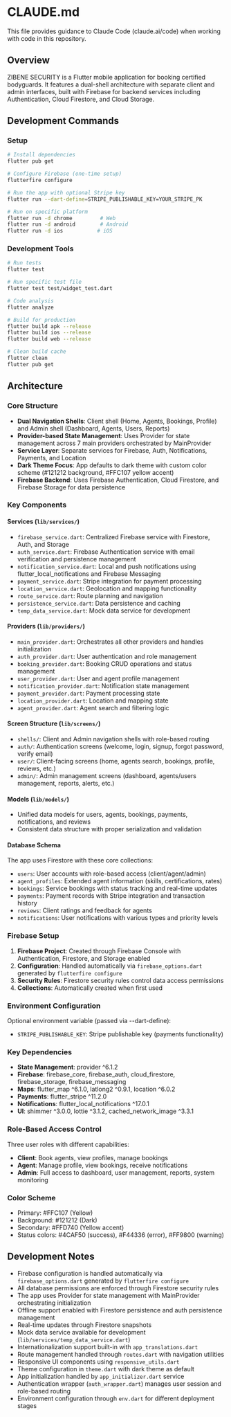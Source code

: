 # CLAUDE.md

This file provides guidance to Claude Code (claude.ai/code) when working with code in this repository.

## Overview

ZIBENE SECURITY is a Flutter mobile application for booking certified bodyguards. It features a dual-shell architecture with separate client and admin interfaces, built with Firebase for backend services including Authentication, Cloud Firestore, and Cloud Storage.

## Development Commands

### Setup
```bash
# Install dependencies
flutter pub get

# Configure Firebase (one-time setup)
flutterfire configure

# Run the app with optional Stripe key
flutter run --dart-define=STRIPE_PUBLISHABLE_KEY=YOUR_STRIPE_PK

# Run on specific platform
flutter run -d chrome         # Web
flutter run -d android        # Android
flutter run -d ios           # iOS
```

### Development Tools
```bash
# Run tests
flutter test

# Run specific test file
flutter test test/widget_test.dart

# Code analysis
flutter analyze

# Build for production
flutter build apk --release
flutter build ios --release
flutter build web --release

# Clean build cache
flutter clean
flutter pub get
```

## Architecture

### Core Structure
- **Dual Navigation Shells**: Client shell (Home, Agents, Bookings, Profile) and Admin shell (Dashboard, Agents, Users, Reports)
- **Provider-based State Management**: Uses Provider for state management across 7 main providers orchestrated by MainProvider
- **Service Layer**: Separate services for Firebase, Auth, Notifications, Payments, and Location
- **Dark Theme Focus**: App defaults to dark theme with custom color scheme (#121212 background, #FFC107 yellow accent)
- **Firebase Backend**: Uses Firebase Authentication, Cloud Firestore, and Firebase Storage for data persistence

### Key Components

#### Services (`lib/services/`)
- `firebase_service.dart`: Centralized Firebase service with Firestore, Auth, and Storage
- `auth_service.dart`: Firebase Authentication service with email verification and persistence management
- `notification_service.dart`: Local and push notifications using flutter_local_notifications and Firebase Messaging
- `payment_service.dart`: Stripe integration for payment processing
- `location_service.dart`: Geolocation and mapping functionality
- `route_service.dart`: Route planning and navigation
- `persistence_service.dart`: Data persistence and caching
- `temp_data_service.dart`: Mock data service for development

#### Providers (`lib/providers/`)
- `main_provider.dart`: Orchestrates all other providers and handles initialization
- `auth_provider.dart`: User authentication and role management
- `booking_provider.dart`: Booking CRUD operations and status management
- `user_provider.dart`: User and agent profile management
- `notification_provider.dart`: Notification state management
- `payment_provider.dart`: Payment processing state
- `location_provider.dart`: Location and mapping state
- `agent_provider.dart`: Agent search and filtering logic

#### Screen Structure (`lib/screens/`)
- `shells/`: Client and Admin navigation shells with role-based routing
- `auth/`: Authentication screens (welcome, login, signup, forgot password, verify email)
- `user/`: Client-facing screens (home, agents search, bookings, profile, reviews, etc.)
- `admin/`: Admin management screens (dashboard, agents/users management, reports, alerts, etc.)

#### Models (`lib/models/`)
- Unified data models for users, agents, bookings, payments, notifications, and reviews
- Consistent data structure with proper serialization and validation

#### Database Schema
The app uses Firestore with these core collections:
- `users`: User accounts with role-based access (client/agent/admin)
- `agent_profiles`: Extended agent information (skills, certifications, rates)
- `bookings`: Service bookings with status tracking and real-time updates
- `payments`: Payment records with Stripe integration and transaction history
- `reviews`: Client ratings and feedback for agents
- `notifications`: User notifications with various types and priority levels

### Firebase Setup
1. **Firebase Project**: Created through Firebase Console with Authentication, Firestore, and Storage enabled
2. **Configuration**: Handled automatically via `firebase_options.dart` generated by `flutterfire configure`
3. **Security Rules**: Firestore security rules control data access permissions
4. **Collections**: Automatically created when first used

### Environment Configuration
Optional environment variable (passed via --dart-define):
- `STRIPE_PUBLISHABLE_KEY`: Stripe publishable key (payments functionality)

### Key Dependencies
- **State Management**: provider ^6.1.2
- **Firebase**: firebase_core, firebase_auth, cloud_firestore, firebase_storage, firebase_messaging
- **Maps**: flutter_map ^6.1.0, latlong2 ^0.9.1, location ^6.0.2
- **Payments**: flutter_stripe ^11.2.0
- **Notifications**: flutter_local_notifications ^17.0.1
- **UI**: shimmer ^3.0.0, lottie ^3.1.2, cached_network_image ^3.3.1

### Role-Based Access Control
Three user roles with different capabilities:
- **Client**: Book agents, view profiles, manage bookings
- **Agent**: Manage profile, view bookings, receive notifications
- **Admin**: Full access to dashboard, user management, reports, system monitoring

### Color Scheme
- Primary: #FFC107 (Yellow)
- Background: #121212 (Dark)
- Secondary: #FFD740 (Yellow accent)
- Status colors: #4CAF50 (success), #F44336 (error), #FF9800 (warning)

## Development Notes

- Firebase configuration is handled automatically via `firebase_options.dart` generated by `flutterfire configure`
- All database permissions are enforced through Firestore security rules
- The app uses Provider for state management with MainProvider orchestrating initialization
- Offline support enabled with Firestore persistence and auth persistence management
- Real-time updates through Firestore snapshots
- Mock data service available for development (`lib/services/temp_data_service.dart`)
- Internationalization support built-in with `app_translations.dart`
- Route management handled through `routes.dart` with navigation utilities
- Responsive UI components using `responsive_utils.dart`
- Theme configuration in `theme.dart` with dark theme as default
- App initialization handled by `app_initializer.dart` service
- Authentication wrapper (`auth_wrapper.dart`) manages user session and role-based routing
- Environment configuration through `env.dart` for different deployment stages